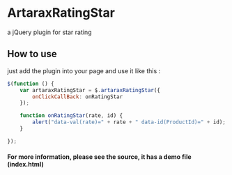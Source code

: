 # ArtaraxRatingStar
a jQuery plugin for star rating


## How to use
just add the plugin into your page and use it like this :

```javascript
$(function () {
    var artaraxRatingStar = $.artaraxRatingStar({
        onClickCallBack: onRatingStar
    });

    function onRatingStar(rate, id) {
        alert("data-val(rate)=" + rate + " data-id(ProductId)=" + id);
    }

});
```

#### For more information, please see the source, it has a demo file (index.html)

